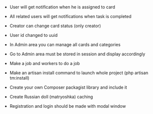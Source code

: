     
- User will get notification when he is assigned to card

- All related users will get notifications when task is completed

- Creator can change card status (only creator)
    
- User id changed to uuid   

- In Admin area you can manage all cards and categories

- Go to Admin area must be stored in session and display accordingly

- Make a job and workers to do a job

- Make an artisan install command to launch whole project (php artisan tm:install)
    
- Create your own Composer packagist library and include it  

- Create Russian doll (matryoshka) caching

- Registration and login should be made with modal window
